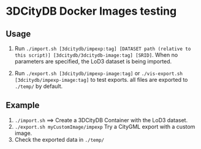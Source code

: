 # 3DCityDB Docker Images testing

## Usage

1. Run `./import.sh [3dcitydb/impexp:tag] [DATASET path (relative to this script)] [3dcitydb/3dcitydb-image:tag] [SRID]`. When no parameters are specified, the LoD3 dataset is being imported.

2. Run `./export.sh [3dcitydb/impexp-image:tag]` or `./vis-export.sh [3dcitydb/impexp-image:tag]` to test exports.
   all files are exported to `./temp/` by default.

## Example

1. `./import.sh` ==> Create a 3DCityDB Container with the LoD3 dataset.
2. `./export.sh myCustomImage/impexp` Try a CityGML export with a custom image.
3. Check the exported data in `./temp/`
